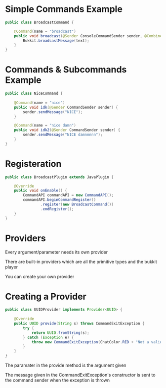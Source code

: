 # Simple Commands Example

```java
public class BroadcastCommand {

    @Command(name = "broadcast")
    public void broadcast(@Sender ConsoleCommandSender sender, @Combined String text) {
        Bukkit.broadcastMessage(text);
    }
}
```

# Commands & Subcommands Example
```java
public class NiceCommand {
    
    @Command(name = "nice")
    public void idk(@Sender CommandSender sender) {
        sender.sendMessage("NICE");
    }

    @Command(name = "nice damn")
    public void idk2(@Sender CommandSender sender) {
        sender.sendMessage("NICE damnnnnn");
    }
}
```

# Registeration

```java
public class BroadcastPlugin extends JavaPlugin {

    @Override
    public void onEnable() {
        CommandAPI commandAPI = new CommandAPI();
        commandAPI.beginCommandRegister()
                .register(new BroadcastCommand())
                .endRegister();
    }
}
```

# Providers

Every argument/parameter needs its own provider

There are built-in providers which are all the primitive types and the bukkit player

You can create your own provider

# Creating a Provider

```java
public class UUIDProvider implements Provider<UUID> {
    
    @Override
    public UUID provide(String s) throws CommandExitException {
        try {
            return UUID.fromString(s);
        } catch (Exception e) {
            throw new CommandExitException(ChatColor.RED + "Not a valid uuid");
        }
    }
}
```

The paramater in the provide method is the argument given

The message given in the CommandExitException's constructor is sent to the command sender when the exception is thrown

